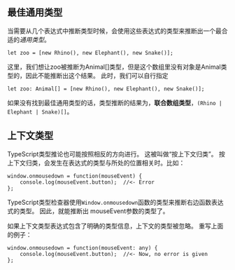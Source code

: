 
##  最佳通用类型

当需要从几个表达式中推断类型时候，会使用这些表达式的类型来推断出一个最合适的*通用类型*。

```
let zoo = [new Rhino(), new Elephant(), new Snake()];
```

这里，我们想让zoo被推断为Animal[]类型，但是这个数组里没有对象是Animal类型的，因此不能推断出这个结果。
此时，我们可以自行指定

```
let zoo: Animal[] = [new Rhino(), new Elephant(), new Snake()];
```

如果没有找到最佳通用类型的话，类型推断的结果为，**联合数组类型**，`(Rhino | Elephant | Snake)[]`。


##  上下文类型

TypeScript类型推论也可能按照相反的方向进行。 这被叫做“按上下文归类”。
按上下文归类，会发生在表达式的类型与所处的位置相关时。比如：

```
window.onmousedown = function(mouseEvent) {
    console.log(mouseEvent.button);  //<- Error
};
```

TypeScript类型检查器使用`Window.onmousedown`函数的类型来推断右边函数表达式的类型。
因此，就能推断出 mouseEvent参数的类型了。

如果上下文类型表达式包含了明确的类型信息，上下文的类型被忽略。 重写上面的例子：
```
window.onmousedown = function(mouseEvent: any) {
    console.log(mouseEvent.button);  //<- Now, no error is given
};
```






